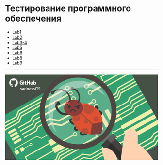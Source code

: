 # Тестирование программного обеспечения

* Lab1
* [Lab2](https://github.com/sadnessITS/tpo_lab/blob/master/lab2/learn.png)
* [Lab3-4](https://github.com/sadnessITS/tpo_lab/wiki/IHG-Test)
* [Lab5](https://github.com/sadnessITS/tpo_lab/blob/master/lab5)
* [Lab6](https://github.com/sadnessITS/tpo_lab/tree/master/lab6)
* [Lab8](https://github.com/sadnessITS/aircompany/tree/master/Java)
* [Lab9](https://github.com/sadnessITS/study-sem5-labs-qa/tree/master/lab9)
---
<img src="https://github.com/sadnessITS/files/blob/master/tpo_lab/README/1.png">
